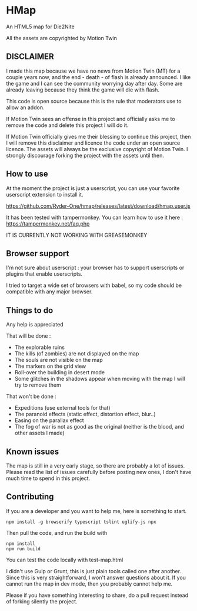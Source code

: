 # HMap 

An HTML5 map for Die2Nite

All the assets are copyrighted by Motion Twin

## DISCLAIMER

I made this map because we have no news from Motion Twin (MT) for a couple years now, and the end - death - of flash
is already announced. I like the game and I can see the community worrying day after day. Some are already leaving because 
they think the game will die with flash.

This code is open source because this is the rule that moderators use to allow an addon.

If Motion Twin sees an offense in this project and officially asks me to remove the code and delete this project I will do it.

If Motion Twin officially gives me their blessing to continue this project, then I will remove this disclaimer and licence 
the code under an open source licence. The assets will always be the exclusive copyright of Motion Twin. I strongly discourage 
forking the project with the assets until then.

## How to use
 
At the moment the project is just a userscript, you can use your favorite userscript extension to install it.
 
https://github.com/Ryder-One/hmap/releases/latest/download/hmap.user.js
 
It has been tested with tampermonkey. You can learn how to use it here : https://tampermonkey.net/faq.php

IT IS CURRENTLY NOT WORKING WITH GREASEMONKEY

## Browser support

I'm not sure about userscript : your browser has to support userscripts or plugins that enable userscripts.

I tried to target a wide set of browsers with babel, so my code should be compatible with any major browser.
  
## Things to do

Any help is appreciated 

That will be done :

  * The explorable ruins
  * The kills (of zombies) are not displayed on the map
  * The souls are not visible on the map
  * The markers on the grid view
  * Roll-over the building in desert mode
  * Some glitches in the shadows appear when moving with the map I will try to remove them
 
That won't be done :

  * Expeditions (use external tools for that)
  * The paranoid effects (static effect, distortion effect, blur..)
  * Easing on the parallax effect
  * The fog of war is not as good as the original (neither is the blood, and other assets I made)
  
## Known issues

The map is still in a very early stage, so there are probably a lot of issues. Please read the list of issues carefully before posting new ones, I don't have much time to spend in this project.
 
## Contributing
 
If you are a developer and you want to help me, here is something to start.
 
```
npm install -g browserify typescript tslint uglify-js npx
```

Then pull the code, and run the build with 

```
npm install
npm run build
```

You can test the code locally with test-map.html

I didn't use Gulp or Grunt, this is just plain tools called one after another. Since this is very straightforward, I won't answer questions about it. If you cannot run the map in dev mode, then you probably cannot help me.

Please if you have something interesting to share, do a pull request instead of forking silently the project. 
